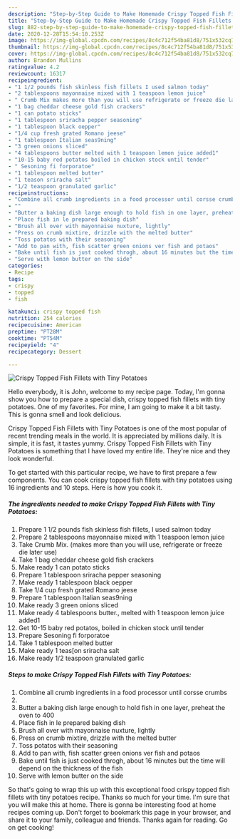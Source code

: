 ```yaml
---
description: "Step-by-Step Guide to Make Homemade Crispy Topped Fish Fillets with Tiny Potatoes"
title: "Step-by-Step Guide to Make Homemade Crispy Topped Fish Fillets with Tiny Potatoes"
slug: 882-step-by-step-guide-to-make-homemade-crispy-topped-fish-fillets-with-tiny-potatoes
date: 2020-12-28T15:54:10.253Z
image: https://img-global.cpcdn.com/recipes/8c4c712f54ba81d8/751x532cq70/crispy-topped-fish-fillets-with-tiny-potatoes-recipe-main-photo.jpg
thumbnail: https://img-global.cpcdn.com/recipes/8c4c712f54ba81d8/751x532cq70/crispy-topped-fish-fillets-with-tiny-potatoes-recipe-main-photo.jpg
cover: https://img-global.cpcdn.com/recipes/8c4c712f54ba81d8/751x532cq70/crispy-topped-fish-fillets-with-tiny-potatoes-recipe-main-photo.jpg
author: Brandon Mullins
ratingvalue: 4.2
reviewcount: 16317
recipeingredient:
- "1 1/2 pounds fish skinless fish fillets I used salmon today"
- "2 tablespoons mayonnaise mixed with 1 teaspoon lemon juice"
- " Crumb Mix makes more than you will use refrigerate or freeze die later use"
- "1 bag cheddar cheese gold fish crackers"
- "1 can potato sticks"
- "1 tablespoon sriracha pepper seasoning"
- "1 tablespoon black oepper"
- "1/4 cup fresh grated Romano jeese"
- "1 tablespoon Italian seas9ning"
- "3 green onions sliced"
- "4 tablespoons butter melted with 1 teaspoon lemon juice added1"
- "10-15 baby red potatos boiled in chicken stock until tender"
- " Sesoning fi forporatoe"
- "1 tablespoon melted butter"
- "1 teason sriracha salt"
- "1/2 teaspoon granulated garlic"
recipeinstructions:
- "Combine all crumb ingredients in a food processor until corsse crumbs"
- ""
- "Butter a baking dish large enough to hold fish in one layer, preheat the oven to 400"
- "Place fish in le prepared baking dish"
- "Brush all over with mayonnaise nuxture, lightly"
- "Press on crumb mixtire, drizzle with the melted butter"
- "Toss potatos with their seasoning"
- "Add to pan with, fish scatter green onions ver fish and potaos"
- "Bake until fish is just cooked throgh, about 16 minutes but the time will depend on the thickness of the fish"
- "Serve with lemon butter on the side"
categories:
- Recipe
tags:
- crispy
- topped
- fish

katakunci: crispy topped fish 
nutrition: 254 calories
recipecuisine: American
preptime: "PT28M"
cooktime: "PT54M"
recipeyield: "4"
recipecategory: Dessert

---
```



![Crispy Topped Fish Fillets with Tiny Potatoes](https://img-global.cpcdn.com/recipes/8c4c712f54ba81d8/751x532cq70/crispy-topped-fish-fillets-with-tiny-potatoes-recipe-main-photo.jpg)

Hello everybody, it is John, welcome to my recipe page. Today, I'm gonna show you how to prepare a special dish, crispy topped fish fillets with tiny potatoes. One of my favorites. For mine, I am going to make it a bit tasty. This is gonna smell and look delicious.



Crispy Topped Fish Fillets with Tiny Potatoes is one of the most popular of recent trending meals in the world. It is appreciated by millions daily. It is simple, it is fast, it tastes yummy. Crispy Topped Fish Fillets with Tiny Potatoes is something that I have loved my entire life. They're nice and they look wonderful.


To get started with this particular recipe, we have to first prepare a few components. You can cook crispy topped fish fillets with tiny potatoes using 16 ingredients and 10 steps. Here is how you cook it.

<!--inarticleads1-->

##### The ingredients needed to make Crispy Topped Fish Fillets with Tiny Potatoes:

1. Prepare 1 1/2 pounds fish skinless fish fillets, I used salmon today
1. Prepare 2 tablespoons mayonnaise mixed with 1 teaspoon lemon juice
1. Take  Crumb Mix. (makes more than you will use, refrigerate or freeze die later use)
1. Take 1 bag cheddar cheese gold fish crackers
1. Make ready 1 can potato sticks
1. Prepare 1 tablespoon sriracha pepper seasoning
1. Make ready 1 tablespoon black oepper
1. Take 1/4 cup fresh grated Romano jeese
1. Prepare 1 tablespoon Italian seas9ning
1. Make ready 3 green onions sliced
1. Make ready 4 tablespoons butter., melted with 1 teaspoon lemon juice added1
1. Get 10-15 baby red potatos, boiled in chicken stock until tender
1. Prepare  Sesoning fi forporatoe
1. Take 1 tablespoon melted butter
1. Make ready 1 teas[on sriracha salt
1. Make ready 1/2 teaspoon granulated garlic




<!--inarticleads2-->

##### Steps to make Crispy Topped Fish Fillets with Tiny Potatoes:

1. Combine all crumb ingredients in a food processor until corsse crumbs
1. 
1. Butter a baking dish large enough to hold fish in one layer, preheat the oven to 400
1. Place fish in le prepared baking dish
1. Brush all over with mayonnaise nuxture, lightly
1. Press on crumb mixtire, drizzle with the melted butter
1. Toss potatos with their seasoning
1. Add to pan with, fish scatter green onions ver fish and potaos
1. Bake until fish is just cooked throgh, about 16 minutes but the time will depend on the thickness of the fish
1. Serve with lemon butter on the side




So that's going to wrap this up with this exceptional food crispy topped fish fillets with tiny potatoes recipe. Thanks so much for your time. I'm sure that you will make this at home. There is gonna be interesting food at home recipes coming up. Don't forget to bookmark this page in your browser, and share it to your family, colleague and friends. Thanks again for reading. Go on get cooking!
